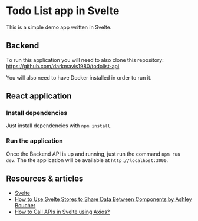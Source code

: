 # Todo List app in Svelte

This is a simple demo app written in Svelte.

## Backend

To run this application you will need to also clone this repository: https://github.com/darkmavis1980/todolist-api

You will also need to have Docker installed in order to run it.

## React application

### Install dependencies

Just install dependencies with `npm install`.

### Run the application

Once the Backend API is up and running, just run the command `npm run dev`.
The the application will be available at `http://localhost:3000`.

## Resources & articles

- [Svelte](https://svelte.dev/)
- [How to Use Svelte Stores to Share Data Between Components by Ashley Boucher](https://www.twilio.com/blog/svelte-stores-share-data-between-components)
- [How to Call APIs in Svelte using Axios?](https://rapidapi.com/guides/call-apis-svelte-axios)

